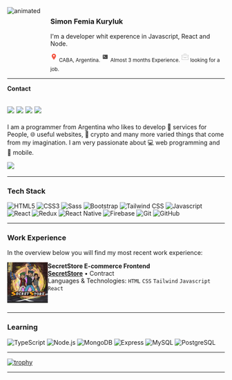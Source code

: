 <img align="left" src="https://media4.giphy.com/media/KzF5RL2nH3zKCJV1wR/giphy.gif?cid=790b7611f0807735047063f4c585d1adebf401f22ce9e975&rid=giphy.gif&ct=s" alt="animated" width="100px" height="140px" />

### Simon Femia Kuryluk
I'm a developer whit experence in Javascript, React and Node.

<img src="https://github.com/KurylukDev/KurylukDev/blob/main/gif/pin.png"/> <sub>CABA, Argentina.</sub> <img src="https://github.com/KurylukDev/KurylukDev/blob/main/gif/terminal%20(1).png"/> <sub> Almost 3 months Experience.</sub> <img src="https://github.com/KurylukDev/KurylukDev/blob/main/gif/briefcase.png"/> <sub> looking for a job.</sub>

---
**Contact**

<a href="https://twitter.com/SifekTft" target="_blank"><img src="https://img.shields.io/badge/Twitter-575757?logo=twitter&logoColor=fff&style=flat-square#485A62"/></a>
<a href="https://www.linkedin.com/in/simon-femia-kuryluk/" target="_blank"><img src="https://img.shields.io/badge/LinkedIn-575757?logo=linkedin&logoColor=fff&style=flat-square#485A62"/></a>
<a href="https://kuryluk-web..vercel..app/" target="_blank"><img src="https://img.shields.io/badge/Portafolio-575757?logo=azurepipelines&logoColor=fff&style=flat-square#485A62"/></a>
<a href="mailto:simonfk2000@gmail.com"><img src="https://img.shields.io/badge/Gmail-575757?logo=gmail&logoColor=fff&style=flat-square#485A62"/></a>
---
I am a programmer from Argentina who likes to develop 💜 services for People, 🌐 useful websites, 💸 crypto and many more varied things that come from my imagination.
I am very passionate about 💻​ web programming and 📱​ mobile.

![](https://komarev.com/ghpvc/?username=KurylukDev&color=green)

-----
### Tech Stack
![HTML5](https://img.shields.io/badge/HTML5-575757?logo=html5&logoColor=fff&style=flat-square#956f2e0)
![CSS3](https://img.shields.io/badge/CSS3-575757?logo=css3&logoColor=fff&style=flat-square#956f2e0)
![Sass](https://img.shields.io/badge/Sass-575757?logo=sass&logoColor=fff&style=flat-square#485A62)
![Bootstrap](https://img.shields.io/badge/Bootstrap-575757?logo=bootstrap&logoColor=fff&style=flat-square#956f2e0)
![Tailwind CSS](https://img.shields.io/badge/Tailwind-575757?logo=tailwindcss&logoColor=fff&style=flat-square#956f2e0)
![Javascript](https://img.shields.io/badge/Javascript-575757?logo=javascript&logoColor=fff&style=flat-square#F6E05E)
![React](https://img.shields.io/badge/React-575757?logo=react&logoColor=fff&style=flat-square#956f2e0)
![Redux](https://img.shields.io/badge/Redux-575757?logo=redux&logoColor=fff&style=flat-square#956f2e0)
![React Native](https://img.shields.io/badge/ReactNative-575757?logo=react&logoColor=fff&style=flat-square#956f2e0)
![Firebase](https://img.shields.io/badge/Firebase-575757?logo=firebase&logoColor=fff&style=flat-square#956f2e0)
![Git](https://img.shields.io/badge/Git-575757?logo=git&logoColor=fff&style=flat-square#956f2e0)
![GitHub](https://img.shields.io/badge/GitHub-575757?logo=github&logoColor=fff&style=flat-square#956f2e0)

___
### Work Experience
In the overview below you will find my most recent work experience:

[<img align="left" height="94px" width="94px" alt="SecretStore" src="https://github.com/KurylukDev/KurylukDev/blob/main/gif/secretstore.jpg"/>](soon)

**SecretStore E-commerce Frontend** \
[**SecretStore**](soon) • Contract \
Languages & Technologies: `HTML` `CSS` `Tailwind` `Javascript` `React` \
<br/>
<br/>


___

### Learning
![TypeScript](https://img.shields.io/badge/TypeScript-575757?logo=typescript&logoColor=fff&style=flat-square#956f2e0)
![Node.js](https://img.shields.io/badge/Node.js-575757?logo=nodedotjs&logoColor=fff&style=flat-square#956f2e0)
![MongoDB](https://img.shields.io/badge/MongoDB-575757?logo=mongodb&logoColor=fff&style=flat-square#956f2e0) 
![Express](https://img.shields.io/badge/Express-575757?logo=express&logoColor=fff&style=flat-square#956f2e0)
![MySQL](https://img.shields.io/badge/MySQL-575757?logo=mysql&logoColor=fff&style=flat-square#956f2e0)
![PostgreSQL](https://img.shields.io/badge/PostgreSQL-575757?logo=postgresql&logoColor=fff&style=flat-square#956f2e0)

---

[![trophy](https://github-profile-trophy.vercel.app/?username=KurylukDev&theme=onedark)](https://github.com/ryo-ma/github-profile-trophy)

---



